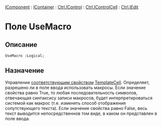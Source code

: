 ﻿---
Link: .Ctrl.IEdit.@UseMacro
---

[IComponent](topic:Com.Custom.ComClasses.IComponent.Default) :
[IContainer](topic:Com.Custom.ComClasses.IContainer.Default) :
[Ctrl.IControl](topic:Com.Custom.ComClasses.Ctrl.IControl.Default) :
[Ctrl.IControlCell](topic:Com.Custom.ComClasses.Ctrl.IControlCell.Default) :
[Ctrl.IEdit](Default)

# Поле UseMacro

## Описание

    UseMacro :Logical;

## Назначение

Управление [соответствующим свойством](topic:kernel.Программирование.Классы.Объекты.Шаблоны.Клетка.МакросыUseMacro)
[TemplateCell](topic:kernel.Программирование.Классы.Объекты.Шаблоны.Клетка.Default).
Определяет, разрешено ли в поле ввода использовать макросы.
Если значение свойства равно True, то любая последовательность символов,
отвечающая синтаксису записи макросов, будет интерпретироваться системой как макрос
(т.е. изменять способ отображения сопутствующего текста).
Если значение свойства равно False, весь текст выводится непосредственнов том виде,
в каком он представлен в поле ввода.
